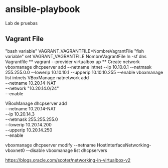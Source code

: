 # ansible-playbook
Lab de pruebas

## Vagrant File

"bash variable"
VAGRANT_VAGRANTFILE=NombreVagrantFile
"fish variable"
set VAGRANT_VAGRANTFILE NombreVagrantFile
ln -sf dns Vagrantfile
** vagrant --provider virtualbox up **
Create network
vboxmanage dhcpserver add --netname intnet --ip 10.10.0.1 --netmask 255.255.0.0 --lowerip 10.10.10.1 --upperip 10.10.10.255 --enable
vboxmanage list intnets
VBoxManage natnetwork add \
--netname 10.20.14-NAT \
--network "10.20.14.0/24" \
--enable

VBoxManage dhcpserver add \
--netname 10.20.14-NAT \
--ip 10.20.14.3 \
--netmask 255.255.255.0 \
--lowerip 10.20.14.200 \
--upperip 10.20.14.250 \
--enable

vboxmanage dhcpserver modify --netname HostInterfaceNetworking-vboxnet0 --disable
vboxmanage list dhcpservers

https://blogs.oracle.com/scoter/networking-in-virtualbox-v2
